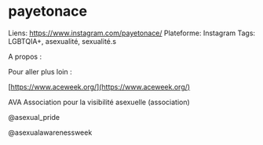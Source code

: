 # payetonace

Liens: https://www.instagram.com/payetonace/
Plateforme: Instagram
Tags: LGBTQIA+, asexualité, sexualité.s

A propos :

Pour aller plus loin :

[https://www.aceweek.org/](https://www.aceweek.org/)

AVA Association pour la visibilité asexuelle (association)

@asexual_pride 

@asexualawarenessweek
